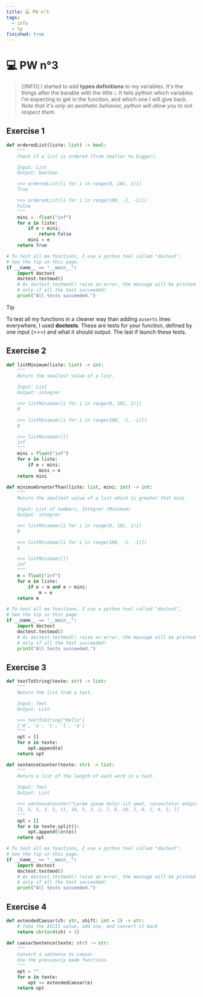 ```yaml
---
title: 💻 PW n°3
tags:
  - info
  - tp
finished: true
---
```


# 💻 PW n°3

> [!INFO]
> I started to add **types definitions** to my variables. It's the things after the barable with the little **:**. It tells python which variables i'm expecting to get in the function, and which one I will give back. *Note that it's only an aesthetic behavior, python will allow you to not respect them.*
> 
## Exercise 1

```python
def orderedList(liste: list) -> bool:
    """
    Check if a list is ordered (from smaller to bigger).

    Input: List
    Output: boolean

    >>> orderedList([i for i in range(0, 101, 1)])
    True

    >>> orderedList([i for i in range(100, -1, -1)])
    False
    """
    mini = -float("inf")
    for e in liste:
        if e < mini:
            return False
        mini = e
    return True

# To test all ma functions, I use a python tool called "doctest",
# See the tip in this page.
if __name__ == "__main__":
    import doctest
    doctest.testmod()
    # As doctest.testmod() raise an error, the message will be printed
    # only if all the test succeeded!
    print("All tests succeeded.")
```

> [!TIP]
> To test all my functions in a cleaner way than adding `asserts` lines everywhere, I used **doctests**. These are tests for your function, defined by one input (>>>) and what it should output. The last if launch these tests.

## Exercise 2

```python
def listMinimum(liste: list) -> int:
    """
    Return the smallest value of a list.

    Input: List
    Output: integrer

    >>> listMinimum([i for i in range(0, 101, 1)])
    0

    >>> listMinimum([i for i in range(100, -1, -1)])
    0

    >>> listMinimum([])
    inf
    """
    mini = float("inf")
    for e in liste:
        if e < mini:
            mini = e
    return mini 

def minimumGreaterThan(liste: list, mini: int) -> int:
    """
    Return the smallest value of a list which is greater that mini.

    Input: List of numbers, Integrer (Minimum)
    Output: integrer

    >>> listMinimum([i for i in range(0, 101, 1)])
    0

    >>> listMinimum([i for i in range(100, -1, -1)])
    0

    >>> listMinimum([])
    inf
    """
    m = float("inf")
    for e in liste:
        if e < m and e > mini:
            m = e
    return m 

# To test all ma functions, I use a python tool called "doctest",
# See the tip in this page.
if __name__ == "__main__":
    import doctest
    doctest.testmod()
    # As doctest.testmod() raise an error, the message will be printed
    # only if all the test succeeded!
    print("All tests succeeded.")
```

## Exercise 3

```python
def textToString(texte: str) -> list:
    """
    Return the list from a text.

    Input: Text
    Output: List

    >>> textToString("Hello")
    ['H', 'e', 'l', 'l', 'o']
    """
    opt = []
    for e in texte:
        opt.append(e)
    return opt 

def sentenceCounter(texte: str) -> list:
    """
    Return a list of the length of each word in a text.
    
    Input: Text
    Output: List

    >>> sentenceCounter("Lorem ipsum dolor sit amet, consectetur adipiscing elit, sed do eiusmod tempor incididunt ut labore et dolore magna aliqua. ")
    [5, 5, 5, 3, 5, 11, 10, 5, 3, 2, 7, 6, 10, 2, 6, 2, 6, 5, 7]
    """
    opt = []
    for e in texte.split():
        opt.append(len(e))
    return opt 

# To test all ma functions, I use a python tool called "doctest",
# See the tip in this page.
if __name__ == "__main__":
    import doctest
    doctest.testmod()
    # As doctest.testmod() raise an error, the message will be printed
    # only if all the test succeeded!
    print("All tests succeeded.")
```

## Exercise 4
```python
def extendedCaesar(ch: str, shift: int = 1) -> str:
    # Take the ASCII value, add one, and convert it back
    return chr(ord(ch) + 1)
    
def caesarSentence(texte: str) -> str:
    """
    Convert a sentence to caesar.
    Use the previously made functions.
    """
    opt = ""
    for e in texte:
        opt += extendedCaesar(e)
    return opt
```